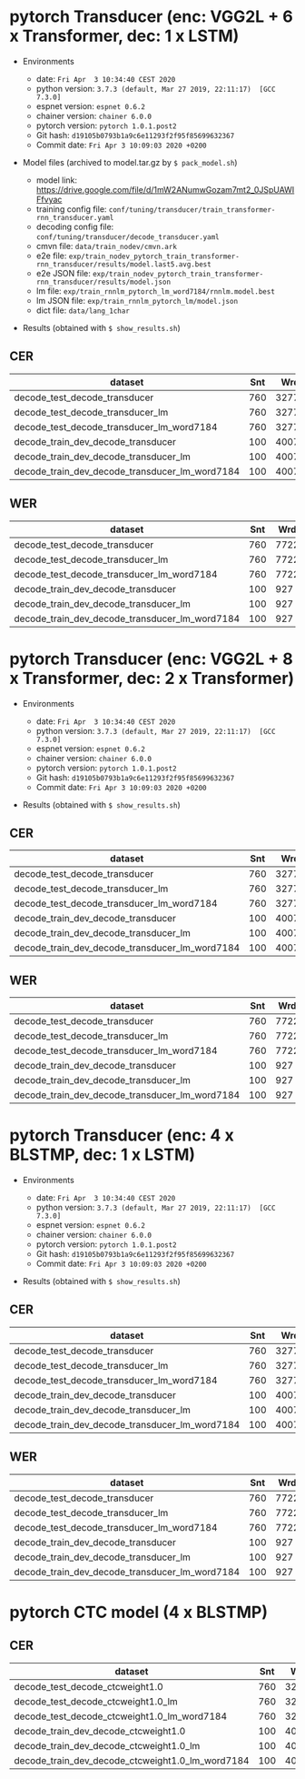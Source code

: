 # pytorch Transducer (enc: VGG2L + 6 x Transformer, dec: 1 x LSTM)

- Environments
  - date: `Fri Apr  3 10:34:40 CEST 2020`
  - python version: `3.7.3 (default, Mar 27 2019, 22:11:17)  [GCC 7.3.0]`
  - espnet version: `espnet 0.6.2`
  - chainer version: `chainer 6.0.0`
  - pytorch version: `pytorch 1.0.1.post2`
  - Git hash: `d19105b0793b1a9c6e11293f2f95f85699632367`
  - Commit date: `Fri Apr 3 10:09:03 2020 +0200`

- Model files (archived to model.tar.gz by `$ pack_model.sh`)
  - model link: https://drive.google.com/file/d/1mW2ANumwGozam7mt2_0JSpUAWIFfvyac
  - training config file: `conf/tuning/transducer/train_transformer-rnn_transducer.yaml`
  - decoding config file: `conf/tuning/transducer/decode_transducer.yaml`
  - cmvn file: `data/train_nodev/cmvn.ark`
  - e2e file: `exp/train_nodev_pytorch_train_transformer-rnn_transducer/results/model.last5.avg.best`
  - e2e JSON file: `exp/train_nodev_pytorch_train_transformer-rnn_transducer/results/model.json`
  - lm file: `exp/train_rnnlm_pytorch_lm_word7184/rnnlm.model.best`
  - lm JSON file: `exp/train_rnnlm_pytorch_lm/model.json`
  - dict file: `data/lang_1char`

- Results (obtained with `$ show_results.sh`)

## CER

|dataset|Snt|Wrd|Corr|Sub|Del|Ins|Err|S.Err|
|---|---|---|---|---|---|---|---|---|
|decode_test_decode_transducer|760|32771|85.4|10.8|3.8|3.0|17.6|94.2|
|decode_test_decode_transducer_lm|760|32771|85.6|10.6|3.8|3.0|17.4|93.3|
|decode_test_decode_transducer_lm_word7184|760|32771|86.1|10.2|3.7|2.8|16.7|92.1|
|decode_train_dev_decode_transducer|100|4007|84.7|12.8|2.6|3.2|18.6|97.0|
|decode_train_dev_decode_transducer_lm|100|4007|84.7|12.6|2.7|3.3|18.6|97.0|
|decode_train_dev_decode_transducer_lm_word7184|100|4007|84.9|12.4|2.7|3.3|18.4|97.0|

## WER

|dataset|Snt|Wrd|Corr|Sub|Del|Ins|Err|S.Err|
|---|---|---|---|---|---|---|---|---|
|decode_test_decode_transducer|760|7722|63.7|35.4|0.9|0.5|36.8|94.2|
|decode_test_decode_transducer_lm|760|7722|64.8|34.0|1.2|0.5|35.7|93.3|
|decode_test_decode_transducer_lm_word7184|760|7722|66.5|32.3|1.2|0.4|33.9|92.1|
|decode_train_dev_decode_transducer|100|927|59.8|39.9|0.3|0.3|40.6|97.0|
|decode_train_dev_decode_transducer_lm|100|927|60.7|38.6|0.6|0.3|39.6|97.0|
|decode_train_dev_decode_transducer_lm_word7184|100|927|62.2|37.2|0.5|0.2|38.0|97.0|

# pytorch Transducer (enc: VGG2L + 8 x Transformer, dec: 2 x Transformer)

- Environments
  - date: `Fri Apr  3 10:34:40 CEST 2020`
  - python version: `3.7.3 (default, Mar 27 2019, 22:11:17)  [GCC 7.3.0]`
  - espnet version: `espnet 0.6.2`
  - chainer version: `chainer 6.0.0`
  - pytorch version: `pytorch 1.0.1.post2`
  - Git hash: `d19105b0793b1a9c6e11293f2f95f85699632367`
  - Commit date: `Fri Apr 3 10:09:03 2020 +0200`

- Results (obtained with `$ show_results.sh`)

## CER

|dataset|Snt|Wrd|Corr|Sub|Del|Ins|Err|S.Err|
|---|---|---|---|---|---|---|---|---|
|decode_test_decode_transducer|760|32771|84.0|11.8|4.2|3.2|19.2|96.7|
|decode_test_decode_transducer_lm|760|32771|84.8|11.0|4.2|3.0|18.2|95.9|
|decode_test_decode_transducer_lm_word7184|760|32771|85.3|10.4|4.3|2.9|17.6|94.3|
|decode_train_dev_decode_transducer|100|4007|84.5|12.6|2.9|3.1|18.6|100.0|
|decode_train_dev_decode_transducer_lm|100|4007|85.7|11.6|2.8|2.4|16.8|98.0|
|decode_train_dev_decode_transducer_lm_word7184|100|4007|86.2|11.2|2.6|2.2|16.0|96.0|

## WER

|dataset|Snt|Wrd|Corr|Sub|Del|Ins|Err|S.Err|
|---|---|---|---|---|---|---|---|---|
|decode_test_decode_transducer|760|7722|55.9|43.1|0.9|0.5|44.6|96.7|
|decode_test_decode_transducer_lm|760|7722|59.4|39.3|1.3|0.4|41.1|95.9|
|decode_test_decode_transducer_lm_word7184|760|7722|62.0|36.6|1.4|0.5|38.5|94.3|
|decode_train_dev_decode_transducer|100|927|57.0|42.8|0.2|0.1|43.1|100.0|
|decode_train_dev_decode_transducer_lm|100|927|62.7|36.8|0.5|0.1|37.4|98.0|
|decode_train_dev_decode_transducer_lm_word7184|100|927|64.6|34.8|0.5|0.1|35.5|96.0|

# pytorch Transducer (enc: 4 x BLSTMP, dec: 1 x LSTM)

- Environments
  - date: `Fri Apr  3 10:34:40 CEST 2020`
  - python version: `3.7.3 (default, Mar 27 2019, 22:11:17)  [GCC 7.3.0]`
  - espnet version: `espnet 0.6.2`
  - chainer version: `chainer 6.0.0`
  - pytorch version: `pytorch 1.0.1.post2`
  - Git hash: `d19105b0793b1a9c6e11293f2f95f85699632367`
  - Commit date: `Fri Apr 3 10:09:03 2020 +0200`

- Results (obtained with `$ show_results.sh`)

## CER

|dataset|Snt|Wrd|Corr|Sub|Del|Ins|Err|S.Err|
|---|---|---|---|---|---|---|---|---|
|decode_test_decode_transducer|760|32771|84.9|11.5|3.6|3.3|18.4|93.2|
|decode_test_decode_transducer_lm|760|32771|84.9|10.8|4.3|3.0|18.1|92.5|
|decode_test_decode_transducer_lm_word7184|760|32771|85.3|10.7|4.1|2.9|17.7|91.4|
|decode_train_dev_decode_transducer|100|4007|85.1|11.7|3.2|2.5|17.3|97.0|
|decode_train_dev_decode_transducer_lm|100|4007|85.3|11.5|3.2|2.2|16.9|97.0|
|decode_train_dev_decode_transducer_lm_word7184|100|4007|85.4|11.0|3.6|2.2|16.8|95.0|

## WER

|dataset|Snt|Wrd|Corr|Sub|Del|Ins|Err|S.Err|
|---|---|---|---|---|---|---|---|---|
|decode_test_decode_transducer|760|7722|61.8|37.5|0.7|0.6|38.8|93.2|
|decode_test_decode_transducer_lm|760|7722|63.5|35.1|1.4|0.5|37.0|92.5|
|decode_test_decode_transducer_lm_word7184|760|7722|64.8|33.9|1.3|0.5|35.7|91.4|
|decode_train_dev_decode_transducer|100|927|60.8|38.8|0.3|0.1|39.3|97.0|
|decode_train_dev_decode_transducer_lm|100|927|62.9|36.7|0.4|0.1|37.2|97.0|
|decode_train_dev_decode_transducer_lm_word7184|100|927|64.2|35.2|0.6|0.1|35.9|95.0|

# pytorch CTC model (4 x BLSTMP)

## CER

|dataset|Snt|Wrd|Corr|Sub|Del|Ins|Err|S.Err|
|---|---|---|---|---|---|---|---|---|
|decode_test_decode_ctcweight1.0|760|32771|80.1|13.0|6.8|2.3|22.2|98.7|
|decode_test_decode_ctcweight1.0_lm|760|32771|84.2|12.0|3.8|3.3|19.1|91.8|
|decode_test_decode_ctcweight1.0_lm_word7184|760|32771|83.0|12.7|4.3|3.2|20.2|93.9|
|decode_train_dev_decode_ctcweight1.0|100|4007|82.6|12.0|5.4|1.7|19.1|99.0|
|decode_train_dev_decode_ctcweight1.0_lm|100|4007|85.3|11.5|3.2|2.1|16.9|93.0|
|decode_train_dev_decode_ctcweight1.0_lm_word7184|100|4007|84.1|12.3|3.5|2.2|18.1|99.0|
